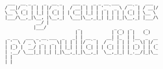 <pre>                                                                                          
  ___  __ _ _   _  __ _    ___ _   _ _ __ ___   __ _   ___  ___  ___  _ __ __ _ _ __   __ _      
 / __|/ _` | | | |/ _` |  / __| | | | '_ ` _ \ / _` | / __|/ _ \/ _ \| '__/ _` | '_ \ / _` |     
 \__ \ (_| | |_| | (_| | | (__| |_| | | | | | | (_| | \__ \  __/ (_) | | | (_| | | | | (_| |     
 |___/\__,_|\__, |\__,_|  \___|\__,_|_| |_| |_|\__,_| |___/\___|\___/|_|  \__,_|_| |_|\__, |     
             __/ |                                                                     __/ |     
            |___/            _             _ _   _     _     _                     ___|___/_____ 
                            | |           | (_) | |   (_)   | |                   |_   _|__   __|
  _ __   ___ _ __ ___  _   _| | __ _    __| |_  | |__  _  __| | __ _ _ __   __ _    | |    | |   
 | '_ \ / _ \ '_ ` _ \| | | | |/ _` |  / _` | | | '_ \| |/ _` |/ _` | '_ \ / _` |   | |    | |   
 | |_) |  __/ | | | | | |_| | | (_| | | (_| | | | |_) | | (_| | (_| | | | | (_| |  _| |_   | |   
 | .__/ \___|_| |_| |_|\__,_|_|\__,_|  \__,_|_| |_.__/|_|\__,_|\__,_|_| |_|\__, | |_____|  |_|   
 | |                                                                        __/ |                
 |_|                                                                       |___/                                                                               
</pre>
